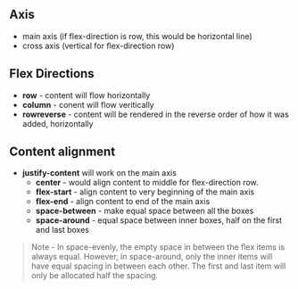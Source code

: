 ## Axis

- main axis (if flex-direction is row, this would be horizontal line)
- cross axis (vertical for flex-direction row)

## Flex Directions

- **row** - content will flow horizontally
- **column** - conent will flow veritically
- **rowreverse** - content will be rendered in the reverse order of how it was added, horizontally

## Content alignment

- **justify-content** will work on the main axis
  - **center** - would align content to middle for flex-direction row.
  - **flex-start** - align content to very beginning of the main axis
  - **flex-end** - align content to end of the main axis
  - **space-between** - make equal space between all the boxes
  - **space-around** - equal space between inner boxes, half on the first and last boxes

> Note - In space-evenly, the empty space in between the flex items is always equal. However, in space-around, only the inner items will have equal spacing in between each other. The first and last item will only be allocated half the spacing.
